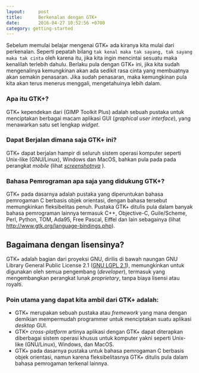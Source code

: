 ```yaml
---
layout:     post
title:      Berkenalan dengan GTK+
date:       2016-04-27 10:52:56 +0700 
category: getting-started
---
```


Sebelum memulai belajar mengenai GTK+ ada kiranya kita mulai dari perkenalan. Seperti pepatah bilang `tak kenal maka tak sayang, tak sayang maka tak cinta` oleh karena itu, jika kita ingin mencintai sesuatu maka kenalilah terlebih dahulu. Berlaku pula dengan GTK+ ini, jika kita sudah mengenalinya kemungkinan akan ada sedikit rasa cinta yang membuatnya akan semakin penasaran. Jika sudah penasaran, maka kemungkinan pula kita akan terus menerus menggali, mengetahuinya lebih dalam.

### Apa itu GTK+?

GTK+ kependekan dari (GIMP Toolkit Plus) adalah sebuah pustaka untuk menciptakan berbagai macam aplikasi GUI (_graphical user interface_), yang menawarkan satu set lengkap _widget_.

### Dapat Berjalan dimana saja GTK+ ini?

GTK+ dapat berjalan hampir di seluruh sistem operasi komputer seperti Unix-like (GNU/Linux), Windows dan MacOS, bahkan pula pada pada perangkat _mobile_ (lihat _[screenshotnya](http://www.gtk.org/screenshots/)_ ).

### Bahasa Pemrograman apa saja yang didukung GTK+?

GTK+ pada dasarnya adalah pustaka yang diperuntukan bahasa pemrogaman C berbasis objek orientasi, dengan bahasa tersebut memungkinkan fleksibelitas penuh. Pustaka GTK+ ditulis pula dalam banyak bahasa pemrograman lainnya termasuk C++, Objective-C, Guile/Scheme, Perl, Python, TOM, Ada95, Free Pascal, Eiffel dan lain sebagainya (lihat <http://www.gtk.org/language-bindings.php>).


## Bagaimana dengan lisensinya?

GTK+ adalah bagian dari proyeksi GNU, dirilis di bawah naungan GNU Library General Public License 2.1 ([GNU LGPL 2.1](http://www.gnu.org/licenses/old-licenses/lgpl-2.1.html)), memungkinkan untuk digunakan oleh semua pengembang (_developer_), termasuk yang mengembangkan perangkat lunak _proprietary_, tanpa biaya lisensi atau royalti.

### Poin utama yang dapat kita ambil dari GTK+ adalah:

* GTK+ merupakan sebuah pustaka atau _fremework_ yang mana dengan demikian mempermudah programmer untuk menciptakan suatu aplikasi _desktop_ GUI.
* GTK+ _cross-platform_ artinya aplikasi dengan GTK+ dapat diterapkan diberbagai sistem operasi khusus untuk komputer yakni seperti Unix-like (GNU/Linux), Windows, dan MacOS.
* GTK+ pada dasarnya pustaka untuk bahasa pemrogaman C berbasis objek orientasi, namun karena fleksibelitasnya GTK+ ditulis pula dalam bahasa pemrogaman terkenal lainnya.
